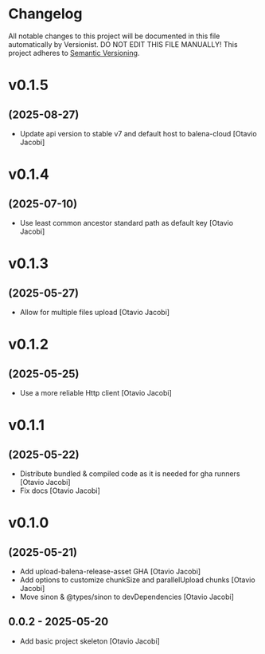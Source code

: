 # Changelog

All notable changes to this project will be documented in this file
automatically by Versionist. DO NOT EDIT THIS FILE MANUALLY!
This project adheres to [Semantic Versioning](http://semver.org/).

# v0.1.5
## (2025-08-27)

* Update api version to stable v7 and default host to balena-cloud [Otavio Jacobi]

# v0.1.4
## (2025-07-10)

* Use least common ancestor standard path as default key [Otavio Jacobi]

# v0.1.3
## (2025-05-27)

* Allow for multiple files upload [Otavio Jacobi]

# v0.1.2
## (2025-05-25)

* Use a more reliable Http client [Otavio Jacobi]

# v0.1.1
## (2025-05-22)

* Distribute bundled & compiled code as it is needed for gha runners [Otavio Jacobi]
* Fix docs [Otavio Jacobi]

# v0.1.0
## (2025-05-21)

* Add upload-balena-release-asset GHA [Otavio Jacobi]
* Add options to customize chunkSize and parallelUpload chunks [Otavio Jacobi]
* Move sinon & @types/sinon to devDependencies [Otavio Jacobi]

## 0.0.2 - 2025-05-20

* Add basic project skeleton [Otavio Jacobi]
